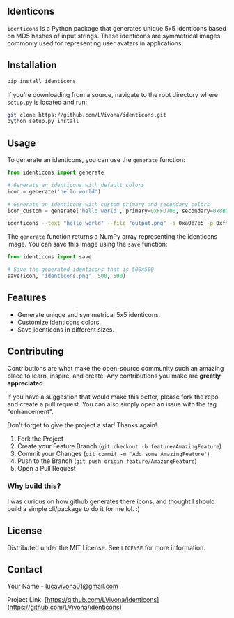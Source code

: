 ## Identicons

`identicons` is a Python package that generates unique 5x5 identicons based on MD5 hashes of input strings. These identicons are symmetrical images commonly used for representing user avatars in applications.

## Installation
```bash
pip install identicons
```

If you're downloading from a source, navigate to the root directory where `setup.py` is located and run:

```bash
git clone https://github.com/LVivona/identicons.git
python setup.py install
```

## Usage

To generate an identicons, you can use the `generate` function:

```python
from identicons import generate

# Generate an identicons with default colors
icon = generate('hello world')

# Generate an identicons with custom primary and secondary colors
icon_custom = generate('hello world', primary=0xFFD700, secondary=0x8B0000)
```

```bash
identicons --text "hello world" --file "output.png" -s 0xa0e7e5 -p 0xffffff
```

The `generate` function returns a NumPy array representing the identicons image. You can save this image using the `save` function:

```python
from identicons import save

# Save the generated identicons that is 500x500
save(icon, 'identicons.png', 500, 500)
```

## Features

- Generate unique and symmetrical 5x5 identicons.
- Customize identicons colors.
- Save identicons in different sizes.

## Contributing

Contributions are what make the open-source community such an amazing place to learn, inspire, and create. Any contributions you make are **greatly appreciated**.

If you have a suggestion that would make this better, please fork the repo and create a pull request. You can also simply open an issue with the tag "enhancement".

Don't forget to give the project a star! Thanks again!

1. Fork the Project
2. Create your Feature Branch (`git checkout -b feature/AmazingFeature`)
3. Commit your Changes (`git commit -m 'Add some AmazingFeature'`)
4. Push to the Branch (`git push origin feature/AmazingFeature`)
5. Open a Pull Request

### Why build this?
I was curious on how github generates there icons, and thought I should build a simple cli/package to do it for me lol. :)

## License

Distributed under the MIT License. See `LICENSE` for more information.

## Contact

Your Name - [lucavivona01@gmail.com](mailto:lucavivona01@gmail.com)


Project Link: [https://github.com/LVivona/identicons](https://github.com/LVivona/identicons)
